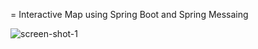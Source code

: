 = Interactive Map using Spring Boot and Spring Messaing

![screen-shot-1](../master/doc/screen-shot-2.png)
